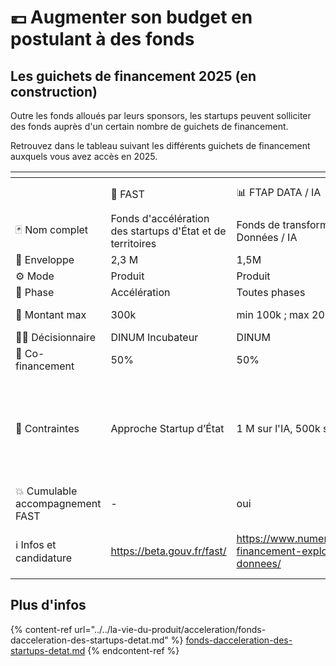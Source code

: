 # 💶 Augmenter son budget en postulant à des fonds

## Les guichets de financement 2025 (en construction)

Outre les fonds alloués par leurs sponsors, les startups peuvent solliciter des fonds auprès d'un certain nombre de guichets de financement.

Retrouvez dans le tableau suivant les différents guichets de financement auxquels vous avez accès en 2025.

<table data-header-hidden><thead><tr><th></th><th></th><th></th><th></th><th></th><th data-hidden></th></tr></thead><tbody><tr><td></td><td><span data-gb-custom-inline data-tag="emoji" data-code="1f680">🚀</span> FAST</td><td><span data-gb-custom-inline data-tag="emoji" data-code="1f4ca">📊</span> FTAP DATA / IA</td><td><span data-gb-custom-inline data-tag="emoji" data-code="267f">♿</span><span data-gb-custom-inline data-tag="emoji" data-code="1f9d1">🧑</span> Guichet Accessibilité / Design Usagers</td><td><span data-gb-custom-inline data-tag="emoji" data-code="267f">♿</span><span data-gb-custom-inline data-tag="emoji" data-code="1f46e">👮</span> Guichet Accessibilité / Design Agents</td><td><span data-gb-custom-inline data-tag="emoji" data-code="1f3db">🏛️</span> FTAP</td></tr><tr><td><span data-gb-custom-inline data-tag="emoji" data-code="1f0cf">🃏</span> Nom complet</td><td>Fonds d'accélération des startups d'État et de territoires</td><td>Fonds de transformation de l'action publique volet Données / IA</td><td>Guichet Accessibilité / Design Usagers</td><td>Guichet Accessibilité / Design Agents</td><td>Fonds de transformation de l'action publique</td></tr><tr><td><span data-gb-custom-inline data-tag="emoji" data-code="1f4e9">📩</span> Enveloppe</td><td>2,3 M</td><td>1,5M</td><td>6M</td><td>2,5M</td><td>30M</td></tr><tr><td><span data-gb-custom-inline data-tag="emoji" data-code="2699">⚙️</span> Mode</td><td>Produit</td><td>Produit</td><td>Projet ou produit</td><td>Projet ou produit</td><td>Projet ou produit</td></tr><tr><td><span data-gb-custom-inline data-tag="emoji" data-code="1f4f6">📶</span> Phase</td><td>Accélération</td><td>Toutes phases</td><td>Produit déjà existant</td><td>Produit déjà existant</td><td>Construction / Autres</td></tr><tr><td><span data-gb-custom-inline data-tag="emoji" data-code="1f90c">🤌</span> Montant max</td><td>300k</td><td>min 100k ; max 200k</td><td>min 50k ; max 500k (refinancement possible)</td><td>min 50k ; max 500k (refinancement possible)</td><td>sans min ni max</td></tr><tr><td><span data-gb-custom-inline data-tag="emoji" data-code="1f9d1-2696">🧑‍⚖️</span> Décisionnaire</td><td>DINUM Incubateur</td><td>DINUM</td><td>DINUM</td><td>DINUM</td><td>DITP (/ DB / DINUM / MTEFP)</td></tr><tr><td><span data-gb-custom-inline data-tag="emoji" data-code="1f91d">🤝</span> Co-financement</td><td>50%</td><td>50%</td><td>100%</td><td>100%</td><td>50% + RH</td></tr><tr><td><span data-gb-custom-inline data-tag="emoji" data-code="1f6a6">🚦</span> Contraintes</td><td>Approche Startup d’État</td><td>1 M sur l'IA, 500k sur la data</td><td>Amélioration de l'accessibilité et du design<br>Public cible usagers<br><strong>⚠️</strong> il faut faire partie des “<strong>Démarches essentielles”</strong> : <a href="https://observatoire.numerique.gouv.fr/observatoire">https://observatoire.numerique.gouv.fr/observatoire</a></td><td><p>Amélioration de l'accessibilité et du design<br>Public cible agents</p><p>⚠️ prioritairement le Top 5 des outils agents / ministère + les outils interministériels</p></td><td>ROI / Service de l’État et opérateurs mentionnés dans le jaune budgétaire</td></tr><tr><td><span data-gb-custom-inline data-tag="emoji" data-code="1f4a5">💥</span> Cumulable accompagnement FAST</td><td>-</td><td>oui</td><td>oui</td><td>oui</td><td>oui</td></tr><tr><td><span data-gb-custom-inline data-tag="emoji" data-code="2139">ℹ️</span> Infos et candidature</td><td><a href="https://beta.gouv.fr/fast/">https://beta.gouv.fr/fast/</a></td><td><a href="https://www.numerique.gouv.fr/services/guichet-financement-exploitation-valorisation-des-donnees/">https://www.numerique.gouv.fr/services/guichet-financement-exploitation-valorisation-des-donnees/</a></td><td><a href="https://www.demarches-simplifiees.fr/commencer/guichet-design-et-accessibilite-des-produits-et-se">https://www.demarches-simplifiees.fr/commencer/guichet-design-et-accessibilite-des-produits-et-se</a></td><td><a href="https://www.demarches-simplifiees.fr/commencer/guichet-design-et-accessibilite-des-produits-et-se">https://www.demarches-simplifiees.fr/commencer/guichet-design-et-accessibilite-des-produits-et-se</a></td><td><a href="https://www.modernisation.gouv.fr/transformer-laction-publique/fonds-pour-la-transformation-de-laction-publique">https://www.modernisation.gouv.fr/transformer-laction-publique/fonds-pour-la-transformation-de-laction-publique</a></td></tr></tbody></table>

## Plus d'infos

{% content-ref url="../../la-vie-du-produit/acceleration/fonds-dacceleration-des-startups-detat.md" %}
[fonds-dacceleration-des-startups-detat.md](../../la-vie-du-produit/acceleration/fonds-dacceleration-des-startups-detat.md)
{% endcontent-ref %}

